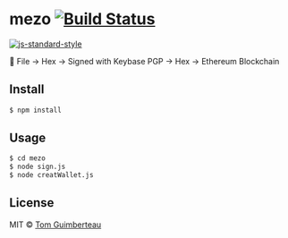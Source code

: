 # mezo [![Build Status](https://img.shields.io/travis/tomguim/mezo/master.svg?style=flat-square)](https://travis-ci.org/tomguim/mezo)
[![js-standard-style](https://cdn.rawgit.com/feross/standard/master/badge.svg)](https://github.com/feross/standard)


🔑  File -> Hex -> Signed with Keybase PGP -> Hex -> Ethereum Blockchain

## Install

```bash
$ npm install
```

## Usage

```bash
$ cd mezo
$ node sign.js
$ node creatWallet.js
```

## License

MIT © [Tom Guimberteau](https://keybase.io/tom_guimberteau)
